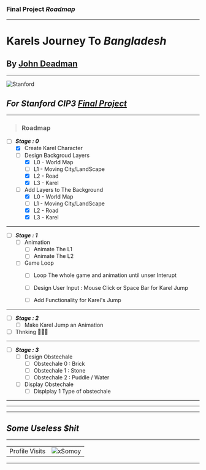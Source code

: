 ### Final Project *Roadmap*

--- 

# Karels Journey To ***Bangladesh***
## By [**John Deadman**](https://github.com/xSomoy)
---
![Stanford](https://basketballexposurecamps.com/wp-content/uploads/stanford_university_logo-1-e1557426099869.png)
## ***For Stanford CIP3 [Final Project](https://codeinplace.stanford.edu/cip3/handout/finalproject)***

---

> ### **Roadmap**

- [ ] ***Stage : 0***
  - [x] Create Karel Character
  - [ ] Design Backgroud Layers
    - [x] L0 - World Map 
    - [ ] L1 - Moving City/LandScape
    - [x] L2 - Road
    - [x] L3 - Karel
  - [ ] Add Layers to The Background
    - [x] L0 - World Map 
    - [ ] L1 - Moving City/LandScape
    - [x] L2 - Road
    - [x] L3 - Karel
  
---

- [ ] ***Stage : 1***
  - [ ] Animation
    - [ ] Animate The L1 
    - [ ] Animate The L2
  - [ ] Game Loop
    - [ ] Loop The whole game and animation until unser Interupt
    - [ ] Design User Input :  Mouse Click or Space Bar for Karel Jump   
    - [ ] Add Functionality for Karel's Jump 
  

---


- [ ] ***Stage : 2***
  - [ ] Make Karel Jump an Animation
- [ ] Thnking 🤔🤔🤔

---
- [ ] ***Stage : 3***
  - [ ] Design Obstechale
    - [ ] Obstechale 0 : Brick
    - [ ] Obstechale 1 : Stone
    - [ ] Obstechale 2 : Puddle / Water
  - [ ] Display Obstechale
    - [ ] Displplay 1 Type of obstechale

---
---
---
## ***Some Useless $hit***
---
 <!-- visitor counter -->
<table aligh="center">
  <tr>
    <td>Profile Visits</td>
    <td><img src="https://profile-counter.glitch.me/xsomoy/count.svg" alt="xSomoy" /></td>
  </tr>
</table>

---